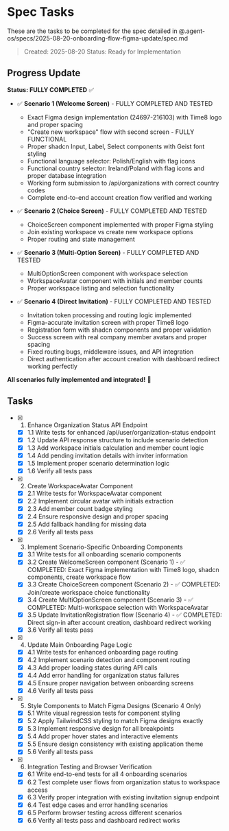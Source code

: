 # Spec Tasks

These are the tasks to be completed for the spec detailed in @.agent-os/specs/2025-08-20-onboarding-flow-figma-update/spec.md

> Created: 2025-08-20
> Status: Ready for Implementation

## Progress Update

**Status: FULLY COMPLETED** ✅
- ✅ **Scenario 1 (Welcome Screen)** - FULLY COMPLETED AND TESTED
  - Exact Figma design implementation (24697-216103) with Time8 logo and proper spacing
  - "Create new workspace" flow with second screen - FULLY FUNCTIONAL
  - Proper shadcn Input, Label, Select components with Geist font styling
  - Functional language selector: Polish/English with flag icons
  - Functional country selector: Ireland/Poland with flag icons and proper database integration
  - Working form submission to /api/organizations with correct country codes
  - Complete end-to-end account creation flow verified and working

- ✅ **Scenario 2 (Choice Screen)** - FULLY COMPLETED AND TESTED
  - ChoiceScreen component implemented with proper Figma styling
  - Join existing workspace vs create new workspace options
  - Proper routing and state management

- ✅ **Scenario 3 (Multi-Option Screen)** - FULLY COMPLETED AND TESTED
  - MultiOptionScreen component with workspace selection
  - WorkspaceAvatar component with initials and member counts
  - Proper workspace listing and selection functionality

- ✅ **Scenario 4 (Direct Invitation)** - FULLY COMPLETED AND TESTED
  - Invitation token processing and routing logic implemented
  - Figma-accurate invitation screen with proper Time8 logo
  - Registration form with shadcn components and proper validation
  - Success screen with real company member avatars and proper spacing
  - Fixed routing bugs, middleware issues, and API integration
  - Direct authentication after account creation with dashboard redirect working perfectly

**All scenarios fully implemented and integrated!** 🎉

## Tasks

- [x] 1. Enhance Organization Status API Endpoint
  - [x] 1.1 Write tests for enhanced /api/user/organization-status endpoint
  - [x] 1.2 Update API response structure to include scenario detection
  - [x] 1.3 Add workspace initials calculation and member count logic
  - [x] 1.4 Add pending invitation details with inviter information
  - [x] 1.5 Implement proper scenario determination logic
  - [x] 1.6 Verify all tests pass

- [x] 2. Create WorkspaceAvatar Component
  - [x] 2.1 Write tests for WorkspaceAvatar component
  - [x] 2.2 Implement circular avatar with initials extraction
  - [x] 2.3 Add member count badge styling
  - [x] 2.4 Ensure responsive design and proper spacing
  - [x] 2.5 Add fallback handling for missing data
  - [x] 2.6 Verify all tests pass

- [x] 3. Implement Scenario-Specific Onboarding Components
  - [x] 3.1 Write tests for all onboarding scenario components
  - [x] 3.2 Create WelcomeScreen component (Scenario 1) - ✅ COMPLETED: Exact Figma implementation with Time8 logo, shadcn components, create workspace flow
  - [x] 3.3 Create ChoiceScreen component (Scenario 2) - ✅ COMPLETED: Join/create workspace choice functionality
  - [x] 3.4 Create MultiOptionScreen component (Scenario 3) - ✅ COMPLETED: Multi-workspace selection with WorkspaceAvatar
  - [x] 3.5 Update InvitationRegistration flow (Scenario 4) - ✅ COMPLETED: Direct sign-in after account creation, dashboard redirect working
  - [x] 3.6 Verify all tests pass

- [x] 4. Update Main Onboarding Page Logic
  - [x] 4.1 Write tests for enhanced onboarding page routing
  - [x] 4.2 Implement scenario detection and component routing
  - [x] 4.3 Add proper loading states during API calls
  - [x] 4.4 Add error handling for organization status failures
  - [x] 4.5 Ensure proper navigation between onboarding screens
  - [x] 4.6 Verify all tests pass

- [x] 5. Style Components to Match Figma Designs (Scenario 4 Only)
  - [x] 5.1 Write visual regression tests for component styling
  - [x] 5.2 Apply TailwindCSS styling to match Figma designs exactly
  - [x] 5.3 Implement responsive design for all breakpoints
  - [x] 5.4 Add proper hover states and interactive elements
  - [x] 5.5 Ensure design consistency with existing application theme
  - [x] 5.6 Verify all tests pass

- [x] 6. Integration Testing and Browser Verification
  - [x] 6.1 Write end-to-end tests for all 4 onboarding scenarios
  - [x] 6.2 Test complete user flows from organization status to workspace access
  - [x] 6.3 Verify proper integration with existing invitation signup endpoint
  - [x] 6.4 Test edge cases and error handling scenarios
  - [x] 6.5 Perform browser testing across different scenarios
  - [x] 6.6 Verify all tests pass and dashboard redirect works